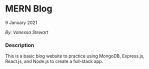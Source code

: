# MERN Blog

9 January 2021

_By: Vanessa Stewart_

### Description
This is a basic blog website to practice using MongoDB, Express.js, React.js, and Node.js to create a full-stack app.